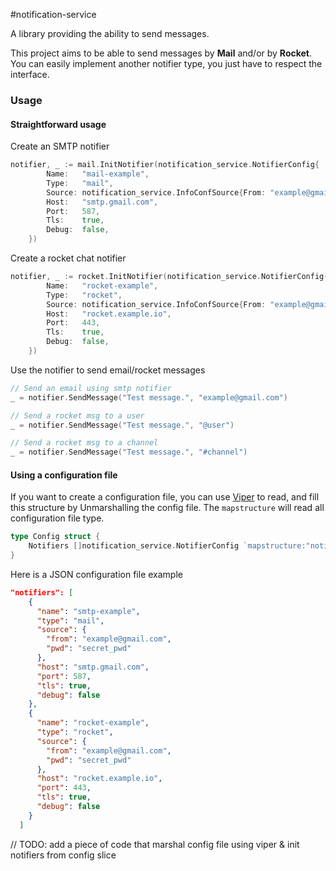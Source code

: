 #notification-service

A library providing the ability to send messages.

This project aims to be able to send messages by **Mail** and/or by **Rocket**.
You can easily implement another notifier type, you just have to respect the interface.

### Usage

#### Straightforward usage

Create an SMTP notifier

```go
notifier, _ := mail.InitNotifier(notification_service.NotifierConfig{
		Name:   "mail-example",
		Type:   "mail",
		Source: notification_service.InfoConfSource{From: "example@gmail.com", Pwd: "password"},
		Host:   "smtp.gmail.com",
		Port:   587,
		Tls:    true,
		Debug:  false,
	})
```

Create a rocket chat notifier

```go
notifier, _ := rocket.InitNotifier(notification_service.NotifierConfig{
		Name:   "rocket-example",
		Type:   "rocket",
		Source: notification_service.InfoConfSource{From: "example@gmail.com", Pwd: "password"},
		Host:   "rocket.example.io",
		Port:   443,
		Tls:    true,
		Debug:  false,
	})
```

Use the notifier to send email/rocket messages

```go
// Send an email using smtp notifier
_ = notifier.SendMessage("Test message.", "example@gmail.com")

// Send a rocket msg to a user
_ = notifier.SendMessage("Test message.", "@user")

// Send a rocket msg to a channel
_ = notifier.SendMessage("Test message.", "#channel")
```


#### Using a configuration file

If you want to create a configuration file, you can use [Viper](https://github.com/spf13/viper#putting-values-into-viper) to read,
and fill this structure by Unmarshalling the config file. The `mapstructure` will read all configuration file type.

```go
type Config struct {
    Notifiers []notification_service.NotifierConfig `mapstructure:"notifiers"`
}
```

Here is a JSON configuration file example

```json
"notifiers": [
    {
      "name": "smtp-example",
      "type": "mail",
      "source": {
        "from": "example@gmail.com",
        "pwd": "secret_pwd"
      },
      "host": "smtp.gmail.com",
      "port": 587,
      "tls": true,
      "debug": false
    },
    {
      "name": "rocket-example",
      "type": "rocket",
      "source": {
        "from": "example@gmail.com",
        "pwd": "secret_pwd"
      },
      "host": "rocket.example.io",
      "port": 443,
      "tls": true,
      "debug": false
    }
  ]
```

// TODO: add a piece of code that marshal config file using viper & init notifiers from config slice
